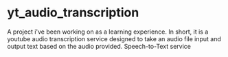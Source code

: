 # yt_audio_transcription
A project i've been working on as a learning experience.
In short, it is a youtube audio transcription service designed to take an audio file input and output text based on the audio provided. Speech-to-Text service
